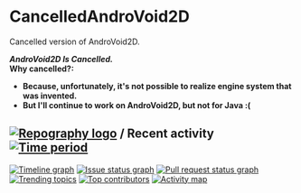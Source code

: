 # CancelledAndroVoid2D
Cancelled version of AndroVoid2D.

***AndroVoid2D Is Cancelled.***<br>
**Why cancelled?:**<br>
  * **Because, unfortunately, it's not possible to realize engine system that was invented.**<br>
  * **But I'll continue to work on AndroVoid2D, but not for Java :(**


## [![Repography logo](https://images.repography.com/logo.svg)](https://repography.com) / Recent activity [![Time period](https://images.repography.com/38203942/xzripper/CancelledAndroVoid2D/recent-activity/GevTq04aF3FzuIZa_m6PUQIJqPqxZiG2Z08VcFiDMXE/mZw2ZlnhUntVMVdeWTjVK5mFI404haOAw-aiiwhbYTo_badge.svg)](https://repography.com)
[![Timeline graph](https://images.repography.com/38203942/xzripper/CancelledAndroVoid2D/recent-activity/GevTq04aF3FzuIZa_m6PUQIJqPqxZiG2Z08VcFiDMXE/mZw2ZlnhUntVMVdeWTjVK5mFI404haOAw-aiiwhbYTo_timeline.svg)](https://github.com/xzripper/CancelledAndroVoid2D/commits)
[![Issue status graph](https://images.repography.com/38203942/xzripper/CancelledAndroVoid2D/recent-activity/GevTq04aF3FzuIZa_m6PUQIJqPqxZiG2Z08VcFiDMXE/mZw2ZlnhUntVMVdeWTjVK5mFI404haOAw-aiiwhbYTo_issues.svg)](https://github.com/xzripper/CancelledAndroVoid2D/issues)
[![Pull request status graph](https://images.repography.com/38203942/xzripper/CancelledAndroVoid2D/recent-activity/GevTq04aF3FzuIZa_m6PUQIJqPqxZiG2Z08VcFiDMXE/mZw2ZlnhUntVMVdeWTjVK5mFI404haOAw-aiiwhbYTo_prs.svg)](https://github.com/xzripper/CancelledAndroVoid2D/pulls)
[![Trending topics](https://images.repography.com/38203942/xzripper/CancelledAndroVoid2D/recent-activity/GevTq04aF3FzuIZa_m6PUQIJqPqxZiG2Z08VcFiDMXE/mZw2ZlnhUntVMVdeWTjVK5mFI404haOAw-aiiwhbYTo_words.svg)](https://github.com/xzripper/CancelledAndroVoid2D/commits)
[![Top contributors](https://images.repography.com/38203942/xzripper/CancelledAndroVoid2D/recent-activity/GevTq04aF3FzuIZa_m6PUQIJqPqxZiG2Z08VcFiDMXE/mZw2ZlnhUntVMVdeWTjVK5mFI404haOAw-aiiwhbYTo_users.svg)](https://github.com/xzripper/CancelledAndroVoid2D/graphs/contributors)
[![Activity map](https://images.repography.com/38203942/xzripper/CancelledAndroVoid2D/recent-activity/GevTq04aF3FzuIZa_m6PUQIJqPqxZiG2Z08VcFiDMXE/mZw2ZlnhUntVMVdeWTjVK5mFI404haOAw-aiiwhbYTo_map.svg)](https://github.com/xzripper/CancelledAndroVoid2D/commits)
